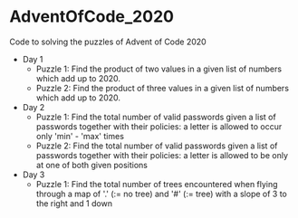 # AdventOfCode_2020
Code to solving the puzzles of Advent of Code 2020

- Day 1  
    - Puzzle 1: Find the product of two values in a given list of numbers which add up to 2020.  
    - Puzzle 2: Find the product of three values in a given list of numbers which add up to 2020.  
- Day 2
    - Puzzle 1: Find the total number of valid passwords given a list of passwords together with their policies: a letter is allowed to occur only 'min' - 'max' times  
    - Puzzle 2: Find the total number of valid passwords given a list of passwords together with their policies: a letter is allowed to be only at one of both given positions  
- Day 3  
    - Puzzle 1: Find the total number of trees encountered when flying through a map of '.' (:= no tree) and '#' (:= tree) with a slope of 3 to the right and 1 down  

